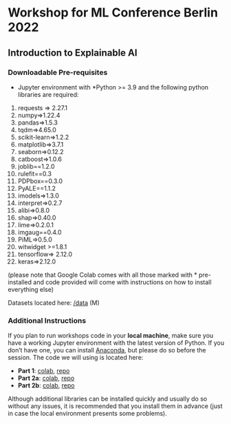 # Workshop for ML Conference Berlin 2022
## Introduction to Explainable AI

### Downloadable Pre-requisites

- Jupyter environment with *Python >= 3.9 and the following python libraries are required:

1. requests => 2.27.1
2. numpy=>1.22.4
3. pandas=>1.5.3
4. tqdm=>4.65.0
5. scikit-learn=>1.2.2
6. matplotlib=>3.7.1
7. seaborn=>0.12.2
8. catboost=>1.0.6
9. joblib==1.2.0
10. rulefit==0.3
11. PDPbox==0.3.0
12. PyALE==1.1.2
13. imodels=>1.3.0
14. interpret=>0.2.7
15. alibi=>0.8.0
16. shap=>0.40.0
17. lime=>0.2.0.1
18. imgaug==0.4.0
19. PiML=>0.5.0
20. witwidget >=1.8.1
21. tensorflow=> 2.12.0
22. keras=>2.12.0

 (please note that Google Colab comes with all those marked with * pre-installed and code provided will come with instructions on how to install everything else)
 
Datasets located here: [/data](https://github.com/smasis001/mlconf-2023/tree/main/data) (M)

### Additional Instructions

If you plan to run workshops code in your **local machine**, make sure you have a working Jupyter environment with the latest version of Python. If you don’t have one, you can install [Anaconda](https://www.anaconda.com/products/individual), but please do so before the session. The code we will using is located here: 


- **Part 1**:  [colab](https://drive.google.com/file/d/1-vjm3DIVYf9enlu2Vfb006bF5XvgJWRk/view?usp=sharing), [repo](https://github.com/smasis001/mlconf-2023/tree/main/notebooks/part1_xai_used_car.ipynb)
- **Part 2a**: [colab](https://drive.google.com/file/d/1s6J5YLRjpKxLAMdvJmE31LdOym44AkgJ/view?usp=sharing), [repo](https://github.com/smasis001/mlconf-2023/tree/main/notebooks/part2a_error_analysis_diabetes)
- **Part 2b**: [colab](https://drive.google.com/file/d/107WKZFHyO4143ulpM153w8haYAKUEOEg/view?usp=sharing), [repo](https://github.com/smasis001/mlconf-2023/tree/main/notebooks/part2b_uncertainty_traffic.ipynb)

Although additional libraries can be installed quickly and usually do so without any issues, it is recommended that you install them in advance (just in case the local environment presents some problems).